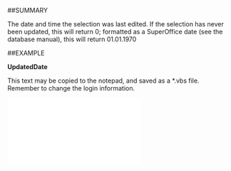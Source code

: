 

##SUMMARY

The date and time the selection was last edited. If the selection has never been updated, this will return 0; formatted as a SuperOffice date (see the database manual), this will return 01.01.1970


##EXAMPLE

**UpdatedDate**

This text may be copied to the notepad, and saved as a *.vbs file. Remember to change the login information.

![](../../Examples/vbs/SOSelection.UpdatedDate.vbs.txt)





